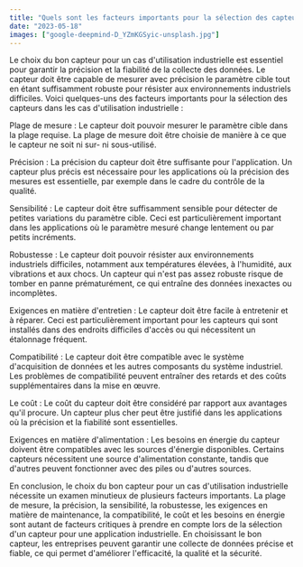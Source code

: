 ```yaml
---
title: "Quels sont les facteurs importants pour la sélection des capteurs dans les cas d'utilisation industrielle?"
date: "2023-05-18"
images: ["google-deepmind-D_YZmKGSyic-unsplash.jpg"]
---
```

Le choix du bon capteur pour un cas d'utilisation industrielle est essentiel pour garantir la précision et la fiabilité de la collecte des données. Le capteur doit être capable de mesurer avec précision le paramètre cible tout en étant suffisamment robuste pour résister aux environnements industriels difficiles. Voici quelques-uns des facteurs importants pour la sélection des capteurs dans les cas d'utilisation industrielle : 

Plage de mesure : Le capteur doit pouvoir mesurer le paramètre cible dans la plage requise. La plage de mesure doit être choisie de manière à ce que le capteur ne soit ni sur- ni sous-utilisé. 

Précision : La précision du capteur doit être suffisante pour l'application. Un capteur plus précis est nécessaire pour les applications où la précision des mesures est essentielle, par exemple dans le cadre du contrôle de la qualité. 

Sensibilité : Le capteur doit être suffisamment sensible pour détecter de petites variations du paramètre cible. Ceci est particulièrement important dans les applications où le paramètre mesuré change lentement ou par petits incréments. 

Robustesse : Le capteur doit pouvoir résister aux environnements industriels difficiles, notamment aux températures élevées, à l'humidité, aux vibrations et aux chocs. Un capteur qui n'est pas assez robuste risque de tomber en panne prématurément, ce qui entraîne des données inexactes ou incomplètes. 

Exigences en matière d'entretien : Le capteur doit être facile à entretenir et à réparer. Ceci est particulièrement important pour les capteurs qui sont installés dans des endroits difficiles d'accès ou qui nécessitent un étalonnage fréquent. 

Compatibilité : Le capteur doit être compatible avec le système d'acquisition de données et les autres composants du système industriel. Les problèmes de compatibilité peuvent entraîner des retards et des coûts supplémentaires dans la mise en œuvre. 

Le coût : Le coût du capteur doit être considéré par rapport aux avantages qu'il procure. Un capteur plus cher peut être justifié dans les applications où la précision et la fiabilité sont essentielles. 

Exigences en matière d'alimentation : Les besoins en énergie du capteur doivent être compatibles avec les sources d'énergie disponibles. Certains capteurs nécessitent une source d'alimentation constante, tandis que d'autres peuvent fonctionner avec des piles ou d'autres sources. 

En conclusion, le choix du bon capteur pour un cas d'utilisation industrielle nécessite un examen minutieux de plusieurs facteurs importants. La plage de mesure, la précision, la sensibilité, la robustesse, les exigences en matière de maintenance, la compatibilité, le coût et les besoins en énergie sont autant de facteurs critiques à prendre en compte lors de la sélection d'un capteur pour une application industrielle. En choisissant le bon capteur, les entreprises peuvent garantir une collecte de données précise et fiable, ce qui permet d'améliorer l'efficacité, la qualité et la sécurité. 